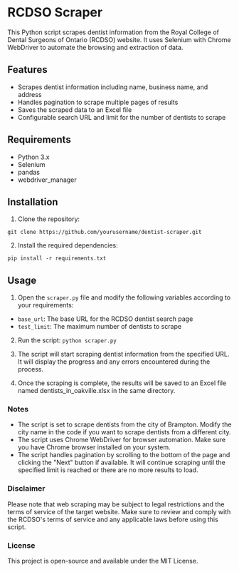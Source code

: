 # RCDSO Scraper
This Python script scrapes dentist information from the Royal College of Dental Surgeons of Ontario (RCDSO) website. It uses Selenium with Chrome WebDriver to automate the browsing and extraction of data.
## Features

- Scrapes dentist information including name, business name, and address
- Handles pagination to scrape multiple pages of results
- Saves the scraped data to an Excel file
- Configurable search URL and limit for the number of dentists to scrape

## Requirements

- Python 3.x
- Selenium
- pandas
- webdriver_manager

## Installation

1. Clone the repository:

```git clone https://github.com/yourusername/dentist-scraper.git```

2. Install the required dependencies:

```pip install -r requirements.txt```


## Usage

1. Open the ```scraper.py``` file and modify the following variables according to your requirements:

- ```base_url```: The base URL for the RCDSO dentist search page
- ```test_limit```: The maximum number of dentists to scrape


2. Run the script:
```python scraper.py```

3. The script will start scraping dentist information from the specified URL. It will display the progress and any errors encountered during the process.
4. Once the scraping is complete, the results will be saved to an Excel file named dentists_in_oakville.xlsx in the same directory.

### Notes

- The script is set to scrape dentists from the city of Brampton. Modify the city name in the code if you want to scrape dentists from a different city.
- The script uses Chrome WebDriver for browser automation. Make sure you have Chrome browser installed on your system.
- The script handles pagination by scrolling to the bottom of the page and clicking the "Next" button if available. It will continue scraping until the specified limit is reached or there are no more results to load.

### Disclaimer
Please note that web scraping may be subject to legal restrictions and the terms of service of the target website. Make sure to review and comply with the RCDSO's terms of service and any applicable laws before using this script.
### License
This project is open-source and available under the MIT License.
